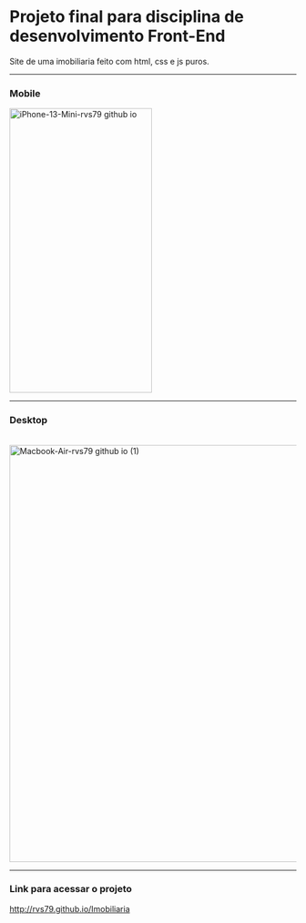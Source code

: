 <h1>Projeto final para disciplina de desenvolvimento Front-End</h1>

Site de uma imobiliaria feito com html, css e js puros.

<hr>

<h3>Mobile</h3>
<img width="250" height="500" alt="iPhone-13-Mini-rvs79 github io" src="https://github.com/user-attachments/assets/a9df6772-845e-4844-b5c8-d712a5c4f2db" />

<hr>

<h3>Desktop</h3>
<br>
<img width="1350" height="733" alt="Macbook-Air-rvs79 github io (1)" src="https://github.com/user-attachments/assets/c625285e-4f9b-496b-bee7-ec80b0ac018c" />

<hr>
<h3>Link para acessar o projeto</h3>
<a href="http://rvs79.github.io/Imobiliaria">http://rvs79.github.io/Imobiliaria</a>
